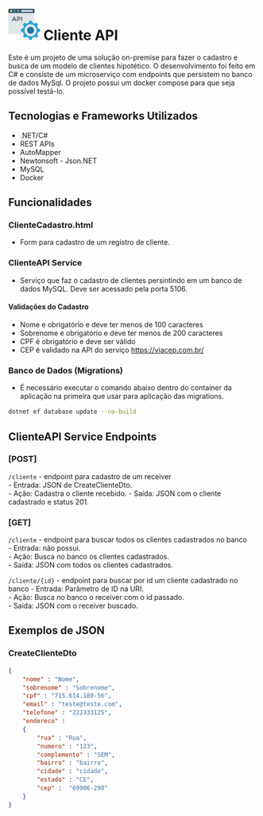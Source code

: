 

# ![](/assets/api.png) Cliente API

Este é um projeto de uma solução on-premise para fazer o cadastro e busca de um modelo de clientes hipotético. O desenvolvimento foi feito em C# e consiste de um microserviço com endpoints que persistem no banco de dados MySql. O projeto possui um docker compose para que seja possível testá-lo.

## Tecnologias e Frameworks Utilizados
- .NET/C#
- REST APIs
- AutoMapper
- Newtonsoft - Json.NET
- MySQL
- Docker

## Funcionalidades
### ClienteCadastro.html
- Form para cadastro de um registro de cliente.
  
### ClienteAPI Service
- Serviço que faz o cadastro de clientes persintindo em um banco de dados MySQL. Deve ser acessado pela porta 5106.

#### Validações do Cadastro
- Nome e obrigatório e deve ter menos de 100 caracteres
- Sobrenome e obrigatório e deve ter menos de 200 caracteres
- CPF é obrigatório e deve ser válido
- CEP é validado na API do serviço https://viacep.com.br/

### Banco de Dados (Migrations)
- É necessário executar o comando abaixo dentro do container da aplicação na primeira que usar para aplicação das migrations.
```bash
dotnet ef database update --no-build 
```

## ClienteAPI Service Endpoints

### **[POST]**
`/cliente` - endpoint para cadastro de um receiver  
    - Entrada: JSON de CreateClienteDto.  
    - Ação: Cadastra o cliente recebido.
    - Saída: JSON com o cliente cadastrado e status 201.

### **[GET]**
`/cliente` - endpoint para buscar todos os clientes cadastrados no banco  
    - Entrada: não possui.  
    - Ação: Busca no banco os clientes cadastrados.  
    - Saída: JSON com todos os clientes cadastrados.  

`/cliente/{id}` - endpoint para buscar por id um cliente cadastrado no banco
    - Entrada: Parâmetro de ID na URI.  
    - Ação: Busca no banco o receiver com o id passado.  
    - Saída: JSON com o receiver buscado.  

## Exemplos de JSON

### CreateClienteDto
```json
{
    "nome" : "Nome",
    "sobrenome" : "Sobrenome",
    "cpf" : "715.614.180-56",
    "email" : "teste@teste.com",
    "telefone" : "222333125",
    "endereco" : 
    {
        "rua" : "Rua",
        "numero" : "123", 
        "complemento" : "SEM",
        "bairro" : "bairro",
        "cidade" : "cidade",
        "estado" : "CE",
        "cep" :  "69906-290"
    }
}
```